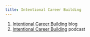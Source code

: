 ```yaml
---
title: Intentional Career Building
---
```


1. [Intentional Career Building](https://kentcdodds.com/blog/intentional-career-building) blog
2. [Intentional Career Building](https://scrimba.com/podcast/career-building-with-kent-dodds/) podcast